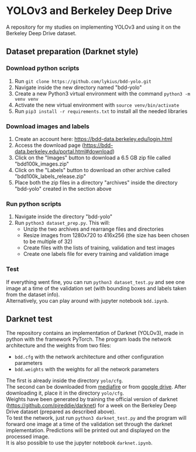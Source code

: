 # YOLOv3 and Berkeley Deep Drive
A repository for my studies on implementing YOLOv3 and using it on the Berkeley Deep Drive dataset.

## Dataset preparation (Darknet style)
### Download python scripts
1. Run `git clone https://github.com/lykius/bdd-yolo.git`
2. Navigate inside the new directory named "bdd-yolo"
3. Create a new Python3 virtual environment with the command `python3 -m venv venv`
4. Activate the new virtual environment with `source venv/bin/activate`
5. Run `pip3 install -r requirements.txt` to install all the needed libraries
### Download images and labels
1. Create an account here: https://bdd-data.berkeley.edu/login.html
2. Access the download page (https://bdd-data.berkeley.edu/portal.html#download)
3. Click on the "Images" button to download a 6.5 GB zip file called "bdd100k_images.zip"
4. Click on the "Labels" button to download an other archive called "bdd100k_labels_release.zip"
5. Place both the zip files in a directory "archives" inside the directory "bdd-yolo" created in the section above
### Run python scripts
1. Navigate inside the directory "bdd-yolo"
2. Run `python3 dataset_prep.py`. This will:
    * Unzip the two archives and rearrange files and directories
    * Resize images from 1280x720 to 416x256 (the size has been chosen to be multiple of 32)
    * Create files with the lists of training, validation and test images
    * Create one labels file for every training and validation image
### Test
If everything went fine, you can run `python3 dataset_test.py` and see one image at a time of the validation set (with bounding boxes and labels taken from the dataset info).  
Alternatively, you can play around with jupyter notebook `bdd.ipynb`.

## Darknet test
The repository contains an implementation of Darknet (YOLOv3), made in python with the framework PyTorch. The program loads the network architecture and the weights from two files:

* `bdd.cfg` with the network architecture and other configuration parameters
* `bdd.weights` with the weights for all the network parameters

The first is already inside the directory `yolo/cfg`.  
The second can be downloaded from [mediafire](http://www.mediafire.com/file/o083le75tusmddx/bdd.weights/file) or from [google drive](https://drive.google.com/open?id=16_IR5Ov7BUDlWtCBe3kI3ZVmN64i1bb7). After downloading it, place it in the directory `yolo/cfg`.  
Weights have been generated by training the official version of darknet (https://github.com/pjreddie/darknet) for a week on the Berkeley Deep Drive dataset (prepared as described above).  
To test the network, just run `python3 darknet_test.py` and the program will forward one image at a time of the validation set through the darknet implementation. Predictions will be printed out and displayed on the processed image.  
It is also possible to use the jupyter notebook `darknet.ipynb`. 
